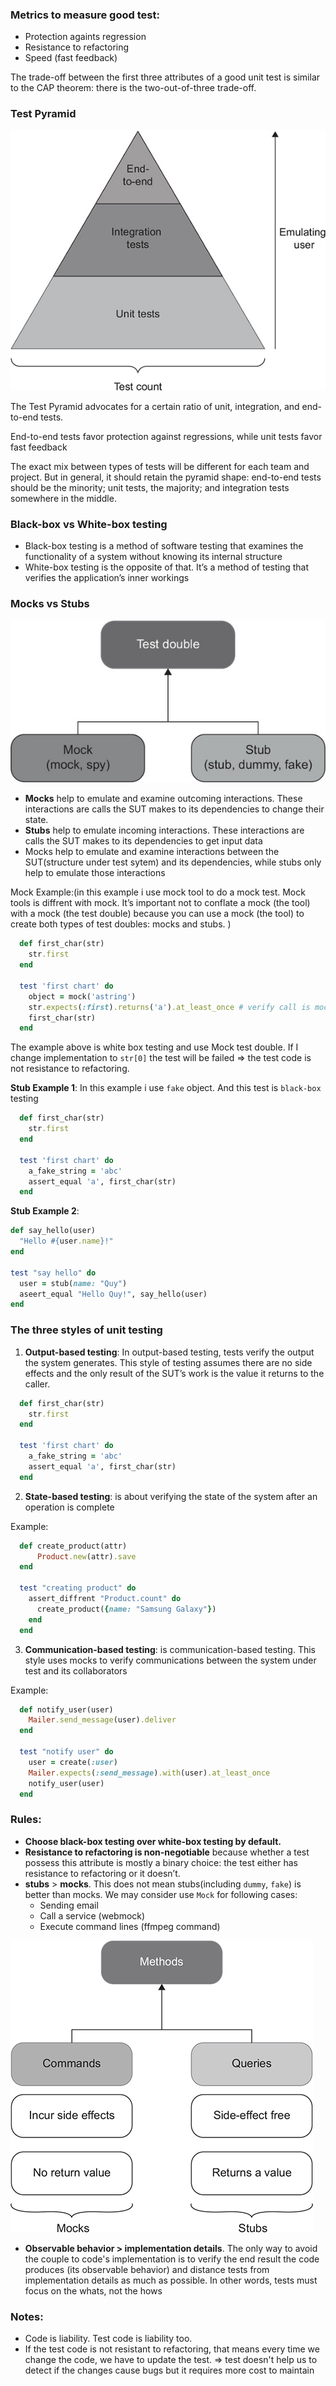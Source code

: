 ### Metrics to measure good test:

- Protection againts regression
- Resistance to refactoring
- Speed (fast feedback)

The trade-off between the first three attributes of a good unit test is similar to the CAP theorem: there is the two-out-of-three trade-off.

### Test Pyramid

![Test Pyramid](./test-pyramid.jpeg)

The Test Pyramid advocates for a certain ratio of unit, integration, and end-to-end tests.

End-to-end tests favor protection against regressions, while unit tests favor fast feedback

The exact mix between types of tests will be different for each team and project. But in general, it should retain the pyramid shape: end-to-end tests should be the minority; unit tests, the majority; and integration tests somewhere in the middle.


### Black-box vs White-box testing

- Black-box testing is a method of software testing that examines the functionality of a system without knowing its internal structure
- White-box testing is the opposite of that. It’s a method of testing that verifies the application’s inner workings

### Mocks vs Stubs

![Test Double](./test-double.jpeg)

- **Mocks** help to emulate and examine outcoming interactions. These interactions are calls the SUT makes to its dependencies to change their state.
- **Stubs** help to emulate incoming interactions. These interactions are calls the SUT makes to its dependencies to get input data
- Mocks help to emulate and examine interactions between the SUT(structure under test sytem) and its dependencies, while stubs only help to emulate those interactions

Mock Example:(in this example i use mock tool to do a mock test. Mock tools is diffrent with mock. It’s important not to conflate a mock (the tool) with a mock (the test double) because you can use a mock (the tool) to create both types of test doubles: mocks and stubs. )

```ruby
  def first_char(str)
    str.first
  end

  test 'first chart' do
    object = mock('astring')
    str.expects(:first).returns('a').at_least_once # verify call is mock test double
    first_char(str)
  end
```

The example above is white box testing and use Mock test double. If I change implementation to `str[0]` the test will be failed => the test code is not resistance to refactoring.


**Stub Example 1**: In this example i use `fake` object. And this test is `black-box` testing

```ruby
  def first_char(str)
    str.first
  end

  test 'first chart' do
    a_fake_string = 'abc'
    assert_equal 'a', first_char(str)
  end
```

**Stub Example 2**:

```ruby
def say_hello(user)
  "Hello #{user.name}!"
end

test "say hello" do
  user = stub(name: "Quy")
  aseert_equal "Hello Quy!", say_hello(user)
end
```

### The three styles of unit testing

1. **Output-based testing**: In output-based testing, tests verify the output the system generates. This style of testing assumes there are no side effects and the only result of the SUT’s work is the value it returns to the caller.

```ruby
  def first_char(str)
    str.first
  end

  test 'first chart' do
    a_fake_string = 'abc'
    assert_equal 'a', first_char(str)
  end
```

2. **State-based testing**: is about verifying the state of the system after an operation is complete

Example:

```ruby
  def create_product(attr)
      Product.new(attr).save
  end

  test "creating product" do
    assert_diffrent "Product.count" do
      create_product({name: "Samsung Galaxy"})
    end
  end
```

3. **Communication-based testing**: is communication-based testing. This style uses mocks to verify communications between the system under test and its collaborators

Example:

```ruby
  def notify_user(user)
    Mailer.send_message(user).deliver
  end

  test "notify user" do
    user = create(:user)
    Mailer.expects(:send_message).with(user).at_least_once
    notify_user(user)
  end
```

### Rules:

- **Choose black-box testing over white-box testing by default.**
- **Resistance to refactoring is non-negotiable** because whether a test possess this attribute is mostly a binary choice: the test either has resistance to refactoring or it doesn’t.
- **stubs** > **mocks**. This does not mean stubs(including `dummy`, `fake`) is better than mocks. We may consider use `Mock` for following cases:
  - Sending email
  - Call a service (webmock)
  - Execute command lines (ffmpeg command)

![stub vs mock](./stub_vs_mock.jpeg)

- **Observable behavior > implementation details**. The only way to avoid the couple to code's implementation is to verify the end result the code produces (its observable behavior) and distance tests from implementation details as much as possible. In other words, tests must focus on the whats, not the hows


### Notes:

- Code is liability. Test code is liability too.
- If the test code is not resistant to refactoring, that means every time we change the code, we have to update the test. => test doesn't help us to detect if the changes cause bugs but it requires more cost to maintain
